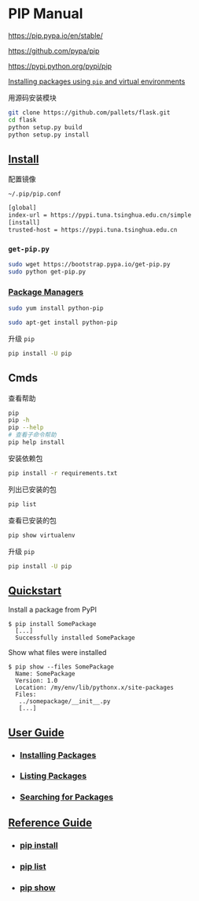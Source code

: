 # PIP Manual

https://pip.pypa.io/en/stable/

https://github.com/pypa/pip

https://pypi.python.org/pypi/pip

[Installing packages using `pip` and virtual environments](https://packaging.python.org/guides/installing-using-pip-and-virtual-environments/)

用源码安装模块

```bash
git clone https://github.com/pallets/flask.git
cd flask
python setup.py build
python setup.py install
```

## [Install](https://pip.pypa.io/en/stable/installing/)

配置镜像

`~/.pip/pip.conf`

```bash
[global]
index-url = https://pypi.tuna.tsinghua.edu.cn/simple
[install]
trusted-host = https://pypi.tuna.tsinghua.edu.cn
```

### `get-pip.py`

```bash
sudo wget https://bootstrap.pypa.io/get-pip.py
sudo python get-pip.py
```

### [Package Managers](https://packaging.python.org/guides/installing-using-linux-tools/#installing-pip-setuptools-wheel-with-linux-package-managers)

```bash
sudo yum install python-pip

sudo apt-get install python-pip
```

升级 `pip`

```bash
pip install -U pip
```

## Cmds

查看帮助

```bash
pip
pip -h
pip --help
# 查看子命令帮助
pip help install
```

安装依赖包

```bash
pip install -r requirements.txt
```

列出已安装的包

```bash
pip list
```

查看已安装的包

```bash
pip show virtualenv
```

升级 `pip`

```bash
pip install -U pip
```

## [Quickstart](https://pip.pypa.io/en/stable/quickstart/)

Install a package from PyPI
```
$ pip install SomePackage
  [...]
  Successfully installed SomePackage
```

Show what files were installed
```
$ pip show --files SomePackage
  Name: SomePackage
  Version: 1.0
  Location: /my/env/lib/pythonx.x/site-packages
  Files:
   ../somepackage/__init__.py
   [...]
```

## [User Guide](https://pip.pypa.io/en/stable/user_guide/)

- ### [Installing Packages](https://pip.pypa.io/en/stable/user_guide/#installing-packages)

- ### [Listing Packages](https://pip.pypa.io/en/stable/user_guide/#listing-packages)

- ### [Searching for Packages](https://pip.pypa.io/en/stable/user_guide/#searching-for-packages)

## [Reference Guide](https://pip.pypa.io/en/stable/reference/)

- ### [pip install](https://pip.pypa.io/en/stable/reference/pip_install/)

- ### [pip list](https://pip.pypa.io/en/stable/reference/pip_list/)

- ### [pip show](https://pip.pypa.io/en/stable/reference/pip_show/)
